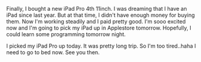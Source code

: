 Finally, I bought a new iPad Pro 4th 11inch.
I was dreaming that I have an iPad since last year.
But at that time, I didn't have enough money for buying them.
Now I'm working steadily and I paid pretty good.
I'm sooo excited now and I'm going to pick my iPad up in Applestore tomorrow.
Hopefully, I could learn some programming tomorrow night.


I picked my iPad Pro up today.
It was pretty long trip.
So I'm too tired..haha
I need to go to bed now.
See you then.

